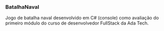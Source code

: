 ### BatalhaNaval

Jogo de batalha naval desenvolvido em C# (console) como avaliação do primeiro módulo do curso de desenvolvedor FullStack da Ada Tech.
